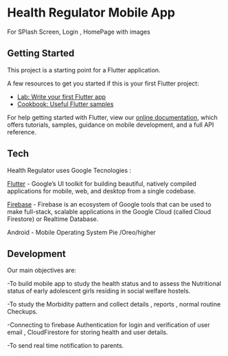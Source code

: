 # Health Regulator Mobile App

For SPlash Screen, Login , HomePage with images

## Getting Started

This project is a starting point for a Flutter application.

A few resources to get you started if this is your first Flutter project:

- [Lab: Write your first Flutter app](https://flutter.dev/docs/get-started/codelab)
- [Cookbook: Useful Flutter samples](https://flutter.dev/docs/cookbook)

For help getting started with Flutter, view our
[online documentation](https://flutter.dev/docs), which offers tutorials,
samples, guidance on mobile development, and a full API reference.

## Tech
Health Regulator uses Google Tecnologies :

[Flutter](https://flutter.dev/docs) - Google’s UI toolkit for building beautiful, natively compiled applications for mobile, web, and desktop from a single codebase.

[Firebase](https://firebase.flutter.dev/docs/overview/) - Firebase is an ecosystem of Google tools that can be used to make full-stack, scalable applications in the Google Cloud (called Cloud Firestore) or Realtime Database.

Android - Mobile Operating System Pie /Oreo/higher


## Development
Our main objectives are:

-To build mobile app to study the health status and to assess the Nutritional status of early adolescent girls residing in social welfare hostels.  

-To study the Morbidity pattern and collect details , reports , normal routine Checkups. 

-Connecting to firebase Authentication for login and verification of user email , CloudFirestore for storing health and user details.  

-To send real time notification to parents.


